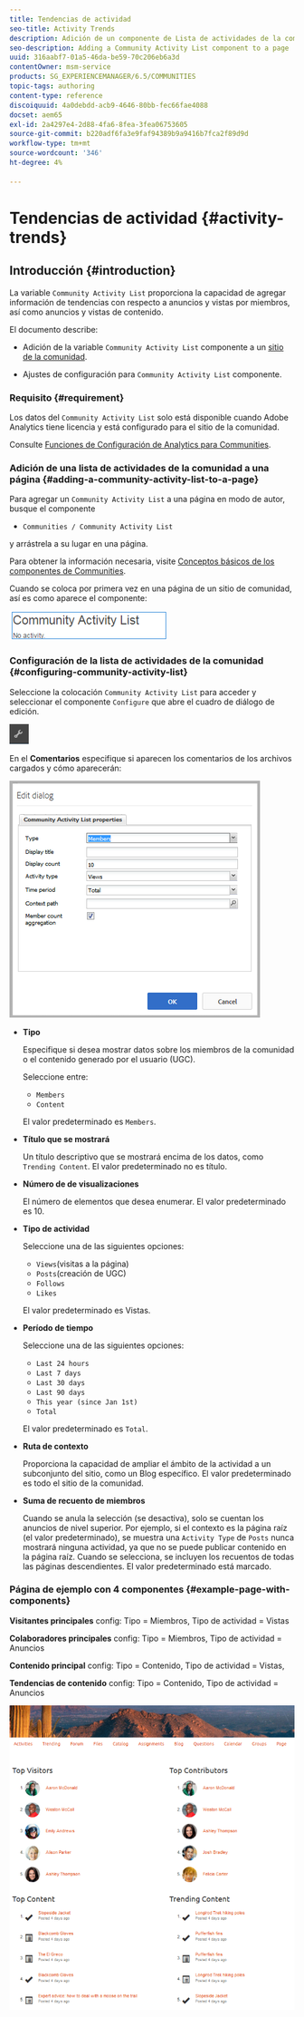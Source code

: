 ```yaml
---
title: Tendencias de actividad
seo-title: Activity Trends
description: Adición de un componente de Lista de actividades de la comunidad a una página
seo-description: Adding a Community Activity List component to a page
uuid: 316aabf7-01a5-46da-be59-70c206eb6a3d
contentOwner: msm-service
products: SG_EXPERIENCEMANAGER/6.5/COMMUNITIES
topic-tags: authoring
content-type: reference
discoiquuid: 4a0debdd-acb9-4646-80bb-fec66fae4088
docset: aem65
exl-id: 2a4297e4-2d88-4fa6-8fea-3fea06753605
source-git-commit: b220adf6fa3e9faf94389b9a9416b7fca2f89d9d
workflow-type: tm+mt
source-wordcount: '346'
ht-degree: 4%

---
```


# Tendencias de actividad {#activity-trends}

## Introducción {#introduction}

La variable `Community Activity List` proporciona la capacidad de agregar información de tendencias con respecto a anuncios y vistas por miembros, así como anuncios y vistas de contenido.

El documento describe:

* Adición de la variable `Community Activity List` componente a un [sitio de la comunidad](/help/communities/overview.md#community-sites).

* Ajustes de configuración para `Community Activity List` componente.

### Requisito {#requirement}

Los datos del `Community Activity List` solo está disponible cuando Adobe Analytics tiene licencia y está configurado para el sitio de la comunidad.

Consulte [Funciones de Configuración de Analytics para Communities](/help/communities/analytics.md).

### Adición de una lista de actividades de la comunidad a una página {#adding-a-community-activity-list-to-a-page}

Para agregar un `Community Activity List` a una página en modo de autor, busque el componente

* `Communities / Community Activity List`

y arrástrela a su lugar en una página.

Para obtener la información necesaria, visite [Conceptos básicos de los componentes de Communities](/help/communities/basics.md).

Cuando se coloca por primera vez en una página de un sitio de comunidad, así es como aparece el componente:

![actividad de la comunidad](assets/community-activity.png)

### Configuración de la lista de actividades de la comunidad  {#configuring-community-activity-list}

Seleccione la colocación `Community Activity List` para acceder y seleccionar el componente `Configure` que abre el cuadro de diálogo de edición.

![configure](assets/configure-new.png)

En el **Comentarios** especifique si aparecen los comentarios de los archivos cargados y cómo aparecerán:

![propiedades](assets/activity-list-properties.png)

* **Tipo**

   Especifique si desea mostrar datos sobre los miembros de la comunidad o el contenido generado por el usuario (UGC).

   Seleccione entre:

   * `Members`
   * `Content`

   El valor predeterminado es `Members`.

* **Título que se mostrará**

   Un título descriptivo que se mostrará encima de los datos, como `Trending Content`.
El valor predeterminado no es título.

* **Número de de visualizaciones**

   El número de elementos que desea enumerar.
El valor predeterminado es 10.

* **Tipo de actividad**

   Seleccione una de las siguientes opciones:

   * `Views`(visitas a la página)
   * `Posts`(creación de UGC)
   * `Follows`
   * `Likes`

   El valor predeterminado es Vistas.

* **Período de tiempo**

   Seleccione una de las siguientes opciones:

   * `Last 24 hours`
   * `Last 7 days`
   * `Last 30 days`
   * `Last 90 days`
   * `This year (since Jan 1st)`
   * `Total`

   El valor predeterminado es `Total`.

* **Ruta de contexto**

   Proporciona la capacidad de ampliar el ámbito de la actividad a un subconjunto del sitio, como un Blog específico.
El valor predeterminado es todo el sitio de la comunidad.

* **Suma de recuento de miembros**

   Cuando se anula la selección (se desactiva), solo se cuentan los anuncios de nivel superior. Por ejemplo, si el contexto es la página raíz (el valor predeterminado), se muestra una `Activity Type` de `Posts` nunca mostrará ninguna actividad, ya que no se puede publicar contenido en la página raíz. Cuando se selecciona, se incluyen los recuentos de todas las páginas descendientes.
El valor predeterminado está marcado.

### Página de ejemplo con 4 componentes {#example-page-with-components}

**Visitantes principales** config: Tipo = Miembros, Tipo de actividad = Vistas

**Colaboradores principales** config: Tipo = Miembros, Tipo de actividad = Anuncios

**Contenido principal** config: Tipo = Contenido, Tipo de actividad = Vistas,

**Tendencias de contenido** config: Tipo = Contenido, Tipo de actividad = Anuncios

![componentes](assets/activity-list-components.png)
